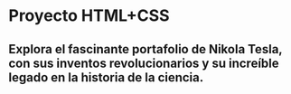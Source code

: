 # Proyecto HTML+CSS
## Explora el fascinante portafolio de Nikola Tesla, con sus inventos revolucionarios y su increíble legado en la historia de la ciencia.